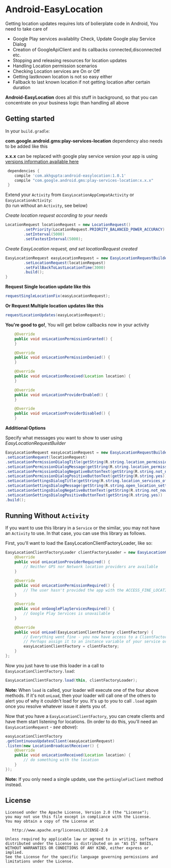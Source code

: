# Android-EasyLocation

Getting location updates requires lots of bolierplate code in Android, You need to take care of
- Google Play services availablity Check, Update Google play Service Dialog
- Creation of GoogleApiClient and its callbacks connected,disconnected etc.
- Stopping and releasing resources for location updates
- Handling Location permission scenarios
- Checking Location services are On or Off
- Getting lastknown location is not so easy either
- Fallback to last known location if not getting location after certain duration

**Android-EasyLocation** does all this stuff in background, so that you can concentrate on your business logic than handling all above

## Getting started

In your `build.gradle`:

**com.google.android.gms:play-services-location** dependency also needs to be added like this

**x.x.x** can be replaced with google play service version your app is using [versions information available here](https://developers.google.com/android/guides/releases)

```gradle
 dependencies {
    compile 'com.akhgupta:android-easylocation:1.0.1'
    compile "com.google.android.gms:play-services-location:x.x.x"
 }
```

Extend your `Activity` from `EasyLocationAppCompatActivity` or `EasyLocationActivity`:  
(to run without an `Activity`, see below)

*Create location request according to your needs*

```java
LocationRequest locationRequest = new LocationRequest()
        .setPriority(LocationRequest.PRIORITY_BALANCED_POWER_ACCURACY)
        .setInterval(5000)
        .setFastestInterval(5000);
```                        
*Create EasyLocation request, and set locationRequest created*
```java
EasyLocationRequest easyLocationRequest = new EasyLocationRequestBuilder()
        .setLocationRequest(locationRequest)
        .setFallBackToLastLocationTime(3000)
        .build();
}
```
**Request Single location update like this**
```java
requestSingleLocationFix(easyLocationRequest);
```
**Or Request Multiple location updates like this**
```java
requestLocationUpdates(easyLocationRequest);
```

**You're good to go!**, You will get below callbacks now in your activity

```java
    @Override
    public void onLocationPermissionGranted() {
    }

    @Override
    public void onLocationPermissionDenied() {
    }

    @Override
    public void onLocationReceived(Location location) {
    }

    @Override
    public void onLocationProviderEnabled() {
    }

    @Override
    public void onLocationProviderDisabled() {
    }
```

**Additional Options**

Specify what messages you want to show to user using *EasyLocationRequestBuilder*
```java
EasyLocationRequest easyLocationRequest = new EasyLocationRequestBuilder()
.setLocationRequest(locationRequest)
.setLocationPermissionDialogTitle(getString(R.string.location_permission_dialog_title))
.setLocationPermissionDialogMessage(getString(R.string.location_permission_dialog_message))
.setLocationPermissionDialogNegativeButtonText(getString(R.string.not_now))
.setLocationPermissionDialogPositiveButtonText(getString(R.string.yes))
.setLocationSettingsDialogTitle(getString(R.string.location_services_off))
.setLocationSettingsDialogMessage(getString(R.string.open_location_settings))
.setLocationSettingsDialogNegativeButtonText(getString(R.string.not_now))
.setLocationSettingsDialogPositiveButtonText(getString(R.string.yes))
.build();
```

## Running Without `Activity`

If you want to use this library in a `Service` or the similar, you may not have an `Activity` to use. In that case, you can use this library as follows.

First, you'll want to load the EasyLocationClientFactoryLoader, like so:
```java
EasyLocationClientFactoryLoader clientFactoryLoader = new EasyLocationClientFactoryLoader() {
    @Override
    public void onLocationProviderRequired() {
        // Neither GPS nor Network location providers are available
    }

    @Override
    public void onLocationPermissionRequired() {
        // The user hasn't provided the app with the ACCESS_FINE_LOCATION permission
    }

    @Override
    public void onGooglePlayServicesRequired() {
        // Google Play Services is unavailable
    }

    @Override
    public void onLoad(EasyLocationClientFactory clientFactory) {
        // Everything went fine - you now have access to a ClientFactory.
        // Perhaps assign it to an instance variable of your service or something:
        easyLocationClientFactory = clientFactory;
    }
};
```

Now you just have to use this loader in a call to `EasyLocationClientFactory.load`:

```java
EasyLocationClientFactory.load(this, clientFactoryLoader);
```

**Note:** When `load` is called, your loader will execute one of the four above methods. If it's not `onLoad`, then your loader will call one of the others to alert you of why it couldn't load for you. It's up to you to call `.load` again once you resolve whatever issue it alerts you of.

Now that you have a `EasyLocationClientFactory`, you can create clients and have them start listening for locations. (In order to do this, you'll need an `EasyLocationRequest` - *see above*):

```java
easyLocationClientFactory
.getContinuousUpdatesClient(easyLocationRequest)
.listen(new LocationBroadcastReceiver() {
    @Override
    public void onLocationReceived(Location location) {
        // do something with the location
    }
});
```

**Note:** If you only need a single update, use the `getSingleFixClient` method instead.


## License

    Licensed under the Apache License, Version 2.0 (the "License");
    you may not use this file except in compliance with the License.
    You may obtain a copy of the License at

       http://www.apache.org/licenses/LICENSE-2.0

    Unless required by applicable law or agreed to in writing, software
    distributed under the License is distributed on an "AS IS" BASIS,
    WITHOUT WARRANTIES OR CONDITIONS OF ANY KIND, either express or implied.
    See the License for the specific language governing permissions and
    limitations under the License.
